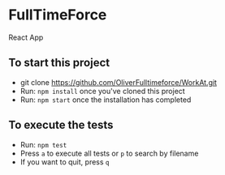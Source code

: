 # FullTimeForce

React App

## To start this project

- git clone https://github.com/OliverFulltimeforce/WorkAt.git
- Run: `npm install` once you've cloned this project
- Run: `npm start` once the installation has completed

## To execute the tests

- Run: `npm test`
- Press `a` to execute all tests or `p` to search by filename
- If you want to quit, press `q`

